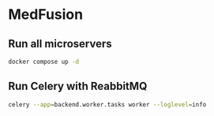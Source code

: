 # MedFusion


## Run all microservers
```bash
docker compose up -d
```
## Run Celery with ReabbitMQ

```bash
celery --app=backend.worker.tasks worker --loglevel=info
```